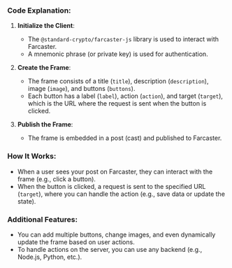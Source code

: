 ### Code Explanation:
1. **Initialize the Client**:
   - The `@standard-crypto/farcaster-js` library is used to interact with Farcaster.
   - A mnemonic phrase (or private key) is used for authentication.

2. **Create the Frame**:
   - The frame consists of a title (`title`), description (`description`), image (`image`), and buttons (`buttons`).
   - Each button has a label (`label`), action (`action`), and target (`target`), which is the URL where the request is sent when the button is clicked.

3. **Publish the Frame**:
   - The frame is embedded in a post (cast) and published to Farcaster.

### How It Works:
- When a user sees your post on Farcaster, they can interact with the frame (e.g., click a button).
- When the button is clicked, a request is sent to the specified URL (`target`), where you can handle the action (e.g., save data or update the state).

### Additional Features:
- You can add multiple buttons, change images, and even dynamically update the frame based on user actions.
- To handle actions on the server, you can use any backend (e.g., Node.js, Python, etc.).
